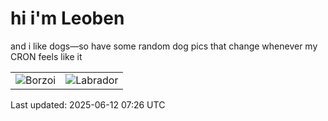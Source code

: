 # hi i'm Leoben

and i like dogs—so have some random dog pics that change whenever my CRON feels like it

|  |  |
|--------|----------|
| ![Borzoi](https://random-dog-vercel.vercel.app/api/random-borzoi?v=1749713207) | ![Labrador](https://random-dog-vercel.vercel.app/api/random-labrador?v=1749713207) |

Last updated: 2025-06-12 07:26 UTC
